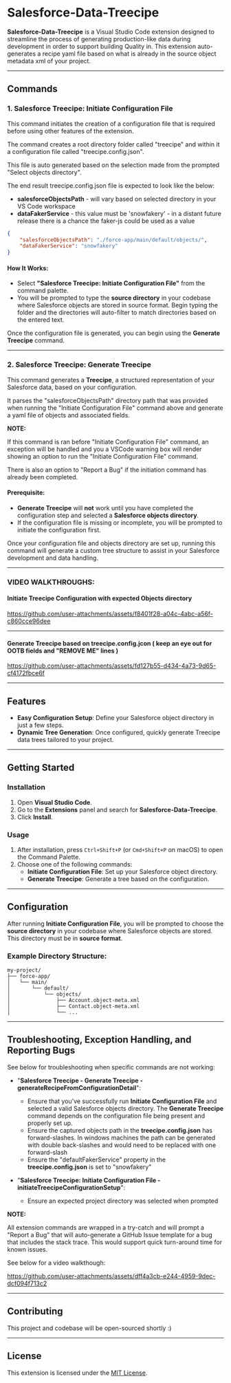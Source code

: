 # Salesforce-Data-Treecipe

**Salesforce-Data-Treecipe** is a Visual Studio Code extension designed to streamline the process of generating production-like data during development in order to support building Quality in. This extension auto-generates a recipe yaml file based on what is already in the source object metadata xml of your project.

---

## Commands

### 1. **Salesforce Treecipe: Initiate Configuration File**
This command initiates the creation of a configuration file that is required before using other features of the extension.

The command creates a root directory folder called "treecipe" and within it a configuration file called "treecipe.config.json". 

This file is auto generated based on the selection made from the prompted "Select objects directory". 

The end result treecipe.config.json file is expected to look like the below:

- **salesforceObjectsPath** - will vary based on selected directory in your VS Code workspace
- **dataFakerService** - this value must be 'snowfakery' - in a distant future release there is a chance the faker-js could be used as a value
```json
{
    "salesforceObjectsPath": "./force-app/main/default/objects/",
    "dataFakerService": "snowfakery"
}
```

#### How It Works:

- Select **"Salesforce Treecipe: Initiate Configuration File"** from the command palette.
- You will be prompted to type the **source directory** in your codebase where Salesforce objects are stored in source format. Begin typing the folder and the directories will auto-filter to match directories based on the entered text.

Once the configuration file is generated, you can begin using the **Generate Treecipe** command.

---

### 2. **Salesforce Treecipe: Generate Treecipe**
This command generates a **Treecipe**, a structured representation of your Salesforce data, based on your configuration.

It parses the "salesforceObjectsPath" directory path that was provided when running the "Initiate Configuration File" command above and generate a yaml file of objects and associated fields.

**NOTE:** 

If this command is ran before "Initiate Configuration File" command, an exception will be handled and you a VSCode warning box will render showing an option to run the "Initiate Configuration File" command. 

There is also an option to "Report a Bug" if the initiation command has already been completed.

#### Prerequisite:
- **Generate Treecipe** will **not** work until you have completed the configuration step and selected a **Salesforce objects directory**.
- If the configuration file is missing or incomplete, you will be prompted to initiate the configuration first.

Once your configuration file and objects directory are set up, running this command will generate a custom tree structure to assist in your Salesforce development and data handling.

---

### VIDEO WALKTHROUGHS:

#### Initiate Treecipe Configuration with expected Objects directory


https://github.com/user-attachments/assets/f8401f28-a04c-4abc-a56f-c860cce96dee


---

#### Generate Treecipe based on treecipe.config.jcon ( keep an eye out for OOTB fields and "REMOVE ME" lines )




https://github.com/user-attachments/assets/fd127b55-d434-4a73-9d65-cf4172fbce6f



---

## Features

- **Easy Configuration Setup**: Define your Salesforce object directory in just a few steps.
- **Dynamic Tree Generation**: Once configured, quickly generate Treecipe data trees tailored to your project.

---

## Getting Started

### Installation
1. Open **Visual Studio Code**.
2. Go to the **Extensions** panel and search for **Salesforce-Data-Treecipe**.
3. Click **Install**.

### Usage
1. After installation, press `Ctrl+Shift+P` (or `Cmd+Shift+P` on macOS) to open the Command Palette.
2. Choose one of the following commands:
   - **Initiate Configuration File**: Set up your Salesforce object directory.
   - **Generate Treecipe**: Generate a tree based on the configuration.

---

## Configuration

After running **Initiate Configuration File**, you will be prompted to choose the **source directory** in your codebase where Salesforce objects are stored. This directory must be in **source format**.

### Example Directory Structure:

```plaintext
my-project/
├── force-app/
│   └── main/
│       └── default/
│           └── objects/
│               ├── Account.object-meta.xml
│               ├── Contact.object-meta.xml
│               └── ...

```

---

## Troubleshooting, Exception Handling, and Reporting Bugs


See below for troubleshooting when specific commands are not working:

- "**Salesforce Treecipe - Generate Treecipe - generateRecipeFromConfigurationDetail**": 
  - Ensure that you’ve successfully run **Initiate Configuration File** and selected a valid Salesforce objects directory. The **Generate Treecipe** command depends on the configuration file being present and properly set up.
  - Ensure the captured objects path in the **treecipe.config.json** has forward-slashes. In windows machines the path can be generated with double back-slashes and would need to be replaced with one forward-slash
  - Ensure the "defaultFakerService" property in the **treecipe.config.json** is set to "snowfakery"
  
- "**Salesforce Treecipe: Initiate Configuration File - initiateTreecipeConfigurationSetup**": 
  - Ensure an expected project directory was selected when prompted

**NOTE:**

All extension commands are wrapped in a try-catch and will prompt a "Report a Bug" that will auto-generate a GitHub Issue template for a bug that includes the stack trace. This would support quick turn-around time for known issues. 

See below for a video walkthough:




https://github.com/user-attachments/assets/dff4a3cb-e244-4959-9dec-dcf094f713c2




---

## Contributing

This project and codebase will be open-sourced shortly :)

---

## License

This extension is licensed under the [MIT License](LICENSE).

